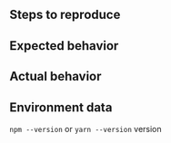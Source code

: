 ## Steps to reproduce


## Expected  behavior


## Actual behavior


## Environment data
`npm --version` or `yarn --version` version
